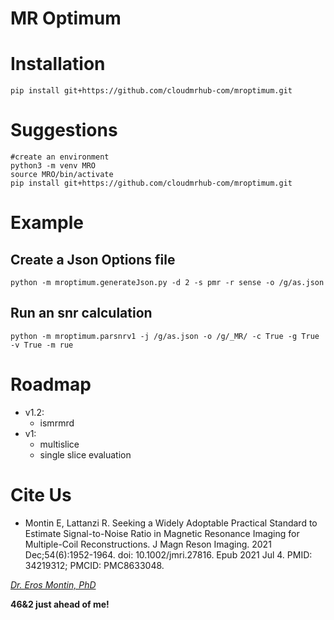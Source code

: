 # MR Optimum


# Installation
```
pip install git+https://github.com/cloudmrhub-com/mroptimum.git

```

# Suggestions
```
#create an environment 
python3 -m venv MRO
source MRO/bin/activate
pip install git+https://github.com/cloudmrhub-com/mroptimum.git
```
# Example
## Create a Json Options file

```
python -m mroptimum.generateJson.py -d 2 -s pmr -r sense -o /g/as.json
```
## Run an snr calculation
```
python -m mroptimum.parsnrv1 -j /g/as.json -o /g/_MR/ -c True -g True -v True -m rue
```
# Roadmap
- v1.2:
    - ismrmrd
- v1:
    - multislice
    - single slice evaluation

# Cite Us

- Montin E, Lattanzi R. Seeking a Widely Adoptable Practical Standard to Estimate Signal-to-Noise Ratio in Magnetic Resonance Imaging for Multiple-Coil Reconstructions. J Magn Reson Imaging. 2021 Dec;54(6):1952-1964. doi: 10.1002/jmri.27816. Epub 2021 Jul 4. PMID: 34219312; PMCID: PMC8633048.


[*Dr. Eros Montin, PhD*](http://me.biodimensional.com)

**46&2 just ahead of me!**
